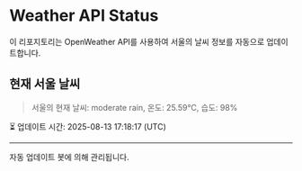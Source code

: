 
# Weather API Status

이 리포지토리는 OpenWeather API를 사용하여 서울의 날씨 정보를 자동으로 업데이트합니다.

## 현재 서울 날씨
> 서울의 현재 날씨: moderate rain, 온도: 25.59°C, 습도: 98%

⏳ 업데이트 시간: 2025-08-13 17:18:17 (UTC)

---
자동 업데이트 봇에 의해 관리됩니다.
